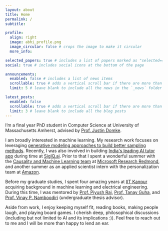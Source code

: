 ```yaml
---
layout: about
title: Home
permalink: /
subtitle: 

profile:
  align: right
  image: abhi_profile.png
  image_circular: false # crops the image to make it circular
  more_info: 

selected_papers: true # includes a list of papers marked as "selected={true}"
social: true # includes social icons at the bottom of the page

announcements:
  enabled: false # includes a list of news items
  scrollable: true # adds a vertical scroll bar if there are more than 3 news items
  limit: 5 # leave blank to include all the news in the `_news` folder

latest_posts:
  enabled: false
  scrollable: true # adds a vertical scroll bar if there are more than 3 new posts items
  limit: 3 # leave blank to include all the blog posts
---
```


 I’m a final year PhD student in Computer Science at University of Massachusetts Amherst, advised by [Prof. Justin Domke](https://www.cs.umass.edu/~domke/). 
 
 I am broadly interested in machine learning. My research work focuses on leveraging [generative modeling approaches to build better sampling methods](https://scholar.google.com/citations?user=ufb1EMYAAAAJ&hl=en&authuser=1). 
 Recently, I was also involved in building [India's leading AI tutor app](https://padhai.ai) during time at [SigIQ.ai](https://sigiq.ai). Prior to that I spent a wonderful summer with the [Causality and Machine Learning team](https://www.microsoft.com/en-us/research/group/causal-inference/) at [Microsoft Research Redmond](https://www.microsoft.com/en-us/research/lab/microsoft-research-redmond/), and another summer as an applied scientist intern with the personalization team at [Amazon](https://www.amazon.com/).

Before my graduate studies, I spent four amazing years at [IIT Kanpur](https://www.iitk.ac.in) acquiring background in machine learning and electrical engineering. During this time, I was mentored by [Prof. Piyush Rai](https://www.cse.iitk.ac.in/users/piyush/), [Prof. Tanay Guha](https://www.tanayag.com), and [Prof. Vinay P. Namboodiri](https://vinaypn.github.io) (undergraduate thesis advisor).

Aside from work, I enjoy keeping myself fit, reading books, making people laugh, and playing board games. I cherish deep, philosophical discussions (including but not limited to AI and its implications :)). Feel free to reach out to me and I will be more than happy to lend an ear.

<!-- Write your biography here. Tell the world about yourself. Link to your favorite [subreddit](http://reddit.com). You can put a picture in, too. The code is already in, just name your picture `prof_pic.jpg` and put it in the `img/` folder.

Put your address / P.O. box / other info right below your picture. You can also disable any of these elements by editing `profile` property of the YAML header of your `_pages/about.md`. Edit `_bibliography/papers.bib` and Jekyll will render your [publications page](/al-folio/publications/) automatically.

Link to your social media connections, too. This theme is set up to use [Font Awesome icons](https://fontawesome.com/) and [Academicons](https://jpswalsh.github.io/academicons/), like the ones below. Add your Facebook, Twitter, LinkedIn, Google Scholar, or just disable all of them. -->
